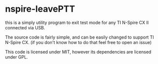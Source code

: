 # nspire-leavePTT

this is a simply utility program to exit test mode for any TI N-Spire CX II connected via USB.

The source code is fairly simple, and can be easily changed to support TI N-Spire CX.
(if you don't know how to do that feel free to open an issue)

This code is licensed under MIT, however its dependencies are licensed under GPL.
